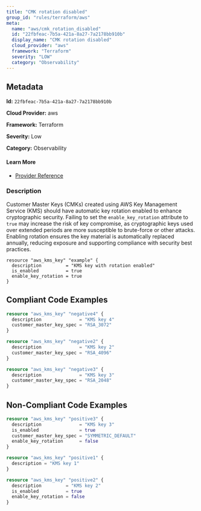 ```yaml
---
title: "CMK rotation disabled"
group_id: "rules/terraform/aws"
meta:
  name: "aws/cmk_rotation_disabled"
  id: "22fbfeac-7b5a-421a-8a27-7a2178bb910b"
  display_name: "CMK rotation disabled"
  cloud_provider: "aws"
  framework: "Terraform"
  severity: "LOW"
  category: "Observability"
---
```

## Metadata

**Id:** `22fbfeac-7b5a-421a-8a27-7a2178bb910b`

**Cloud Provider:** aws

**Framework:** Terraform

**Severity:** Low

**Category:** Observability

#### Learn More

 - [Provider Reference](https://registry.terraform.io/providers/hashicorp/aws/latest/docs/resources/kms_key#enable_key_rotation)

### Description

 Customer Master Keys (CMKs) created using AWS Key Management Service (KMS) should have automatic key rotation enabled to enhance cryptographic security. Failing to set the `enable_key_rotation` attribute to `true` may increase the risk of key compromise, as cryptographic keys used over extended periods are more susceptible to brute-force or other attacks. Enabling rotation ensures the key material is automatically replaced annually, reducing exposure and supporting compliance with security best practices.

```
resource "aws_kms_key" "example" {
  description         = "KMS key with rotation enabled"
  is_enabled          = true
  enable_key_rotation = true
}
```


## Compliant Code Examples
```tf
resource "aws_kms_key" "negative4" {
  description              = "KMS key 4"
  customer_master_key_spec = "RSA_3072"
}

```

```tf
resource "aws_kms_key" "negative2" {
  description              = "KMS key 2"
  customer_master_key_spec = "RSA_4096"
}

```

```tf
resource "aws_kms_key" "negative3" {
  description              = "KMS key 3"
  customer_master_key_spec = "RSA_2048"
}

```
## Non-Compliant Code Examples
```tf
resource "aws_kms_key" "positive3" {
  description              = "KMS key 3"
  is_enabled               = true
  customer_master_key_spec = "SYMMETRIC_DEFAULT"
  enable_key_rotation      = false
}

```

```tf
resource "aws_kms_key" "positive1" {
  description = "KMS key 1"
}

```

```tf
resource "aws_kms_key" "positive2" {
  description         = "KMS key 2"
  is_enabled          = true
  enable_key_rotation = false
}

```